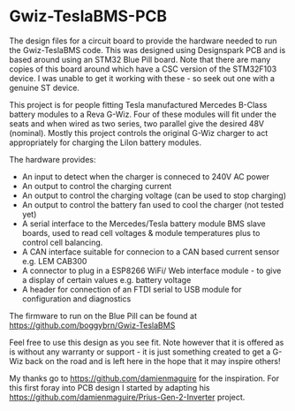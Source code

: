 # Gwiz-TeslaBMS-PCB
The design files for a circuit board to provide the hardware needed to run the Gwiz-TeslaBMS code. This was designed using Designspark PCB and is based around using an STM32 Blue Pill board. Note that there are many copies of this board around which have a CSC version of the STM32F103 device. I was unable to get it working with these - so seek out one with a genuine ST device.

This project is for people fitting Tesla manufactured Mercedes B-Class battery modules to a Reva G-Wiz. Four of these modules will fit under the seats and when wired as two series, two parallel give the desired 48V (nominal). Mostly this project controls the original G-Wiz charger to act appropriately for charging the LiIon battery modules.

The hardware provides:
- An input to detect when the charger is conneced to 240V AC power
- An output to control the charging current
- An output to control the charging voltage (can be used to stop charging)
- An output to control the battery fan used to cool the charger (not tested yet)
- A serial interface to the Mercedes/Tesla battery module BMS slave boards, used to read cell voltages & module temperatures plus to control cell balancing.
- A CAN interface suitable for connecion to a CAN based current sensor e.g. LEM CAB300
- A connector to plug in a ESP8266 WiFi/ Web interface module - to give a display of certain values e.g. battery voltage
- A header for connection of an FTDI serial to USB module for configuration and diagnostics

The firmware to run on the Blue Pill can be found at https://github.com/boggybrn/Gwiz-TeslaBMS 

Feel free to use this design as you see fit. Note however that it is offered as is without any warranty or support - it is just something created to get a G-Wiz back on the road and is left here in the hope that it may inspire others!

My thanks go to https://github.com/damienmaguire for the inspiration. For this first foray into PCB design I started by adapting his https://github.com/damienmaguire/Prius-Gen-2-Inverter project.
